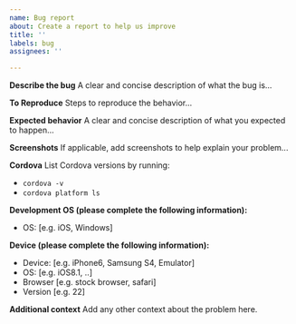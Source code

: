 ```yaml
---
name: Bug report
about: Create a report to help us improve
title: ''
labels: bug
assignees: ''

---
```


**Describe the bug**
A clear and concise description of what the bug is...

**To Reproduce**
Steps to reproduce the behavior...

**Expected behavior**
A clear and concise description of what you expected to happen...

**Screenshots**
If applicable, add screenshots to help explain your problem...

**Cordova**
List Cordova versions by running:
- `cordova -v`
- `cordova platform ls`

**Development OS (please complete the following information):**
 - OS: [e.g. iOS, Windows]

**Device (please complete the following information):**
 - Device: [e.g. iPhone6, Samsung S4, Emulator]
 - OS: [e.g. iOS8.1, ..]
 - Browser [e.g. stock browser, safari]
 - Version [e.g. 22]

**Additional context**
Add any other context about the problem here.
